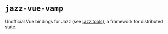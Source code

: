 # `jazz-vue-vamp`

Unofficial Vue bindings for Jazz (see [jazz.tools](https://jazz.tools)), a framework for distributed state.
